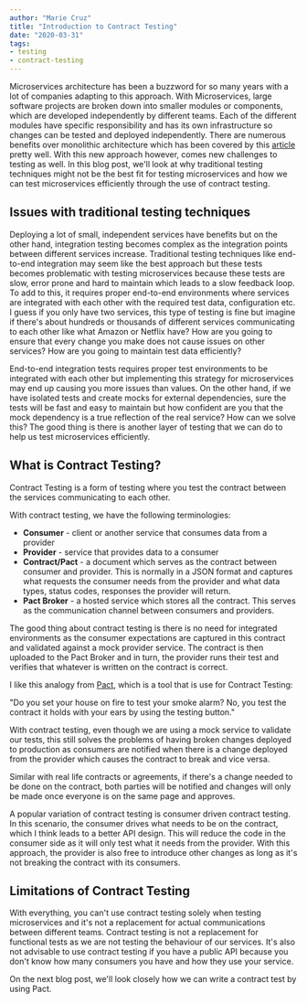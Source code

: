 ```yaml
---
author: "Marie Cruz"
title: "Introduction to Contract Testing"
date: "2020-03-31"
tags:
- testing
- contract-testing
---
```


Microservices architecture has been a buzzword for so many years with a lot of companies adapting to this approach. With Microservices, large software projects are broken down into smaller modules or components, which are developed independently by different teams. Each of the different modules have specific responsibility and has its own infrastructure so changes can be tested and deployed independently. There are numerous benefits over monolithic architecture which has been covered by this [article](https://dzone.com/articles/benefits-amp-examples-of-microservices-architectur) pretty well. With this new approach however, comes new challenges to testing as well. In this blog post, we'll look at why traditional testing techniques might not be the best fit for testing microservices and how we can test microservices efficiently through the use of contract testing.

## Issues with traditional testing techniques

Deploying a lot of small, independent services have benefits but on the other hand, integration testing becomes complex as the integration points between different services increase. Traditional testing techniques like end-to-end integration may seem like the best approach but these tests becomes problematic with testing microservices because these tests are slow, error prone and hard to maintain which leads to a slow feedback loop. To add to this, it requires proper end-to-end environments where services are integrated with each other with the required test data, configuration etc. I guess if you only have two services, this type of testing is fine but imagine if there's about hundreds or thousands of different services communicating to each other like what Amazon or Netflix have? How are you going to ensure that every change you make does not cause issues on other services? How are you going to maintain test data efficiently? 

End-to-end integration tests requires proper test environments to be integrated with each other but implementing this strategy for microservices may end up causing you more issues than values. On the other hand, if we have isolated tests and create mocks for external dependencies, sure the tests will be fast and easy to maintain but how confident are you that the mock dependency is a true reflection of the real service? How can we solve this? The good thing is there is another layer of testing that we can do to help us test microservices efficiently.

## What is Contract Testing?

Contract Testing is a form of testing where you test the contract between the services communicating to each other. 

With contract testing, we have the following terminologies:

* **Consumer** - client or another service that consumes data from a provider
* **Provider** - service that provides data to a consumer
* **Contract/Pact** - a document which serves as the contract between consumer and provider. This is normally in a JSON format and captures what requests the consumer needs from the provider and what data types, status codes, responses the provider will return.
* **Pact Broker** - a hosted service which stores all the contract. This serves as the communication channel between consumers and providers.

The good thing about contract testing is there is no need for integrated environments as the consumer expectations are captured in this contract and validated against a mock provider service. The contract is then uploaded to the Pact Broker and in turn, the provider runs their test and verifies that whatever is written on the contract is correct. 

I like this analogy from [Pact](https://docs.pact.io/), which is a tool that is use for Contract Testing: 

"Do you set your house on fire to test your smoke alarm? No, you test the contract it holds with your ears by using the testing button."

With contract testing, even though we are using a mock service to validate our tests, this still solves the problems of having broken changes deployed to production as consumers are notified when there is a change deployed from the provider which causes the contract to break and vice versa. 

Similar with real life contracts or agreements, if there's a change needed to be done on the contract, both parties will be notified and changes will only be made once everyone is on the same page and approves.

A popular variation of contract testing is consumer driven contract testing. In this scenario, the consumer drives what needs to be on the contract, which I think leads to a better API design. This will reduce the code in the consumer side as it will only test what it needs from the provider. With this approach, the provider is also free to introduce other changes as long as it's not breaking the contract with its consumers. 

## Limitations of Contract Testing

With everything, you can't use contract testing solely when testing microservices and it's not a replacement for actual communications between different teams. Contract testing is not a replacement for functional tests as we are not testing the behaviour of our services. It's also not advisable to use contract testing if you have a public API because you don't know how many consumers you have and how they use your service. 

On the next blog post, we'll look closely how we can write a contract test by using Pact.

